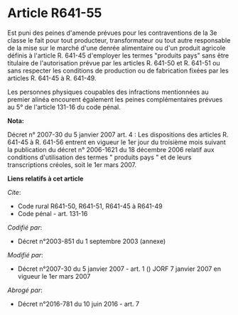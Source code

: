 # Article R641-55

Est puni des peines d'amende prévues pour les contraventions de la 3e classe le fait pour tout producteur, transformateur ou
tout autre responsable de la mise sur le marché d'une denrée alimentaire ou d'un produit agricole définis à l'article R.
641-45 d'employer les termes "produits pays" sans être titulaire de l'autorisation prévue par les articles R. 641-50 et R.
641-51 ou sans respecter les conditions de production ou de fabrication fixées par les articles R. 641-45 à R. 641-49.

Les personnes physiques coupables des infractions mentionnées au premier alinéa encourent également les peines
complémentaires prévues au 5° de l'article 131-16 du code pénal.

**Nota:**

Décret n° 2007-30 du 5 janvier 2007 art. 4 : Les dispositions des articles R. 641-45 à R. 641-56 entrent en vigueur le 1er
jour du troisième mois suivant la publication du décret n° 2006-1621 du 18 décembre 2006 relatif aux conditions d'utilisation
des termes " produits pays " et de leurs transcriptions créoles, soit le 1er mars 2007.

**Liens relatifs à cet article**

_Cite_:

  - Code rural R641-50, R641-51, R641-45 à R641-49
  - Code pénal - art. 131-16

_Codifié par_:

  - Décret n°2003-851 du 1 septembre 2003 (annexe)

_Modifié par_:

  - Décret n°2007-30 du 5 janvier 2007 - art. 1 () JORF 7 janvier 2007 en vigueur le 1er mars 2007

_Abrogé par_:

  - Décret n°2016-781 du 10 juin 2016 - art. 7
